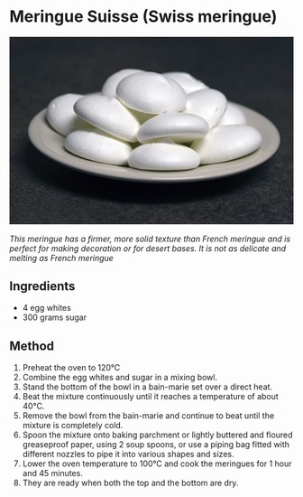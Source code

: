 # Meringue Suisse (Swiss meringue)

![Name](resources/meringue-suisse.png)

*This meringue has a firmer, more solid texture than French meringue and is perfect for making decoration or for desert bases. It is not as delicate and melting as French meringue*

## Ingredients
- 4 egg whites
- 300 grams sugar

## Method
1. Preheat the oven to 120°C
1. Combine the egg whites and sugar in a mixing bowl. 
1. Stand the bottom of the bowl in a bain-marie set over a direct heat. 
1. Beat the mixture continuously until it reaches a temperature of about 40°C.
1. Remove the bowl from the bain-marie and continue to beat until the mixture is completely cold.
1. Spoon the mixture onto baking parchment or lightly buttered and floured greaseproof paper, using 2 soup spoons, or use a piping bag fitted with different nozzles to pipe it into various shapes and sizes.
1. Lower the oven temperature to 100°C and cook the meringues for 1 hour and 45 minutes. 
1. They are ready when both the top and the bottom are dry.